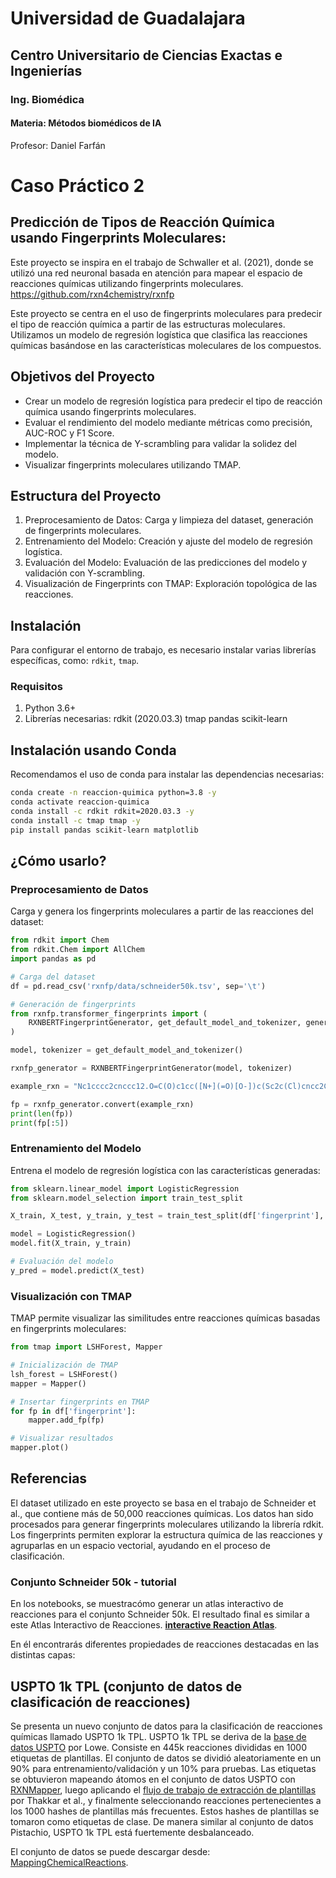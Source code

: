 # Universidad de Guadalajara
## Centro Universitario de Ciencias Exactas e Ingenierías
### Ing. Biomédica
#### Materia: Métodos biomédicos de IA
 Profesor: Daniel Farfán

# Caso Práctico 2
## Predicción de Tipos de Reacción Química usando Fingerprints Moleculares:
Este proyecto se inspira en el trabajo de Schwaller et al. (2021), donde se utilizó una red neuronal basada en atención para mapear el espacio de reacciones químicas utilizando fingerprints moleculares.
https://github.com/rxn4chemistry/rxnfp 

Este proyecto se centra en el uso de fingerprints moleculares para predecir el tipo de reacción química a partir de las estructuras moleculares. Utilizamos un modelo de regresión logística que clasifica las reacciones químicas basándose en las características moleculares de los compuestos.


## Objetivos del Proyecto
* Crear un modelo de regresión logística para predecir el tipo de reacción química usando fingerprints moleculares.
* Evaluar el rendimiento del modelo mediante métricas como precisión, AUC-ROC y F1 Score.
* Implementar la técnica de Y-scrambling para validar la solidez del modelo.
* Visualizar fingerprints moleculares utilizando TMAP.


## Estructura del Proyecto
1. Preprocesamiento de Datos: Carga y limpieza del dataset, generación de fingerprints moleculares.
2. Entrenamiento del Modelo: Creación y ajuste del modelo de regresión logística.
3. Evaluación del Modelo: Evaluación de las predicciones del modelo y validación con Y-scrambling.
4. Visualización de Fingerprints con TMAP: Exploración topológica de las reacciones.

## Instalación
Para configurar el entorno de trabajo, es necesario instalar varias librerías específicas, como:
 `rdkit`, `tmap`.
 
### Requisitos
1. Python 3.6+
2. Librerías necesarias:
    rdkit (2020.03.3)
    tmap
    pandas
    scikit-learn

## Instalación usando Conda
Recomendamos el uso de conda para instalar las dependencias necesarias:

```bash
conda create -n reaccion-quimica python=3.8 -y
conda activate reaccion-quimica
conda install -c rdkit rdkit=2020.03.3 -y
conda install -c tmap tmap -y
pip install pandas scikit-learn matplotlib
```

## ¿Cómo usarlo?

### Preprocesamiento de Datos
Carga y genera los fingerprints moleculares a partir de las reacciones del dataset:

```python
from rdkit import Chem
from rdkit.Chem import AllChem
import pandas as pd

# Carga del dataset
df = pd.read_csv('rxnfp/data/schneider50k.tsv', sep='\t')

# Generación de fingerprints
from rxnfp.transformer_fingerprints import (
    RXNBERTFingerprintGenerator, get_default_model_and_tokenizer, generate_fingerprints
)

model, tokenizer = get_default_model_and_tokenizer()

rxnfp_generator = RXNBERTFingerprintGenerator(model, tokenizer)

example_rxn = "Nc1cccc2cnccc12.O=C(O)c1cc([N+](=O)[O-])c(Sc2c(Cl)cncc2Cl)s1>>O=C(Nc1cccc2cnccc12)c1cc([N+](=O)[O-])c(Sc2c(Cl)cncc2Cl)s1"

fp = rxnfp_generator.convert(example_rxn)
print(len(fp))
print(fp[:5])
```

### Entrenamiento del Modelo
Entrena el modelo de regresión logística con las características generadas:

```python 
from sklearn.linear_model import LogisticRegression
from sklearn.model_selection import train_test_split

X_train, X_test, y_train, y_test = train_test_split(df['fingerprint'], df['rxn_class'], test_size=0.2)

model = LogisticRegression()
model.fit(X_train, y_train)

# Evaluación del modelo
y_pred = model.predict(X_test)
```
### Visualización con TMAP
TMAP permite visualizar las similitudes entre reacciones químicas basadas en fingerprints moleculares:
```python
from tmap import LSHForest, Mapper

# Inicialización de TMAP
lsh_forest = LSHForest()
mapper = Mapper()

# Insertar fingerprints en TMAP
for fp in df['fingerprint']:
    mapper.add_fp(fp)

# Visualizar resultados
mapper.plot()
```

## Referencias
El dataset utilizado en este proyecto se basa en el trabajo de Schneider et al., que contiene más de 50,000 reacciones químicas. Los datos han sido procesados para generar fingerprints moleculares utilizando la librería rdkit.
Los fingerprints permiten explorar la estructura química de las reacciones y agruparlas en un espacio vectorial, ayudando en el proceso de clasificación.

### Conjunto Schneider 50k - tutorial

En los notebooks, se muestracómo generar un atlas interactivo de reacciones para el conjunto Schneider 50k. El resultado final es similar a este Atlas Interactivo de Reacciones. **[interactive Reaction Atlas](https://rxn4chemistry.github.io/rxnfp//tmaps/tmap_ft_10k.html)**.

En él encontrarás diferentes propiedades de reacciones destacadas en las distintas capas:

## USPTO 1k TPL (conjunto de datos de clasificación de reacciones)

Se presenta un nuevo conjunto de datos para la clasificación de reacciones químicas llamado USPTO 1k TPL. USPTO 1k TPL se deriva de la [base de datos USPTO](https://figshare.com/articles/Chemical_reactions_from_US_patents_1976-Sep2016_/5104873) por Lowe. Consiste en 445k reacciones divididas en 1000 etiquetas de plantillas. El conjunto de datos se dividió aleatoriamente en un 90% para entrenamiento/validación y un 10% para pruebas. Las etiquetas se obtuvieron mapeando átomos en el conjunto de datos USPTO con [RXNMapper](http://rxnmapper.ai), luego aplicando el [flujo de trabajo de extracción de plantillas](https://github.com/reymond-group/CASP-and-dataset-performance) por Thakkar et al., y finalmente seleccionando reacciones pertenecientes a los 1000 hashes de plantillas más frecuentes. Estos hashes de plantillas se tomaron como etiquetas de clase. De manera similar al conjunto de datos Pistachio, USPTO 1k TPL está fuertemente desbalanceado.

El conjunto de datos se puede descargar desde: [MappingChemicalReactions](https://ibm.box.com/v/MappingChemicalReactions).

